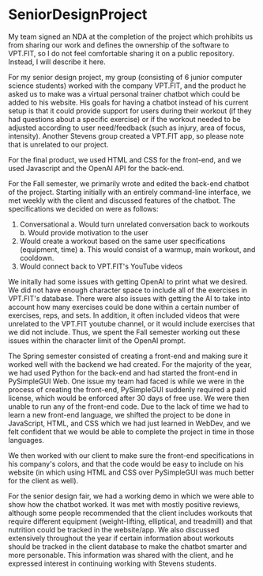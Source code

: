 # SeniorDesignProject

My team signed an NDA at the completion of the project which prohibits us from sharing our work and defines the ownership of the software to VPT.FIT, so I do not feel comfortable sharing it on a public repository. Instead, I will describe it here.

For my senior design project, my group (consisting of 6 junior computer science students) worked with the company VPT.FIT, and the product he asked us to make was a virtual personal trainer chatbot which could be added to his website. His goals for having a chatbot instead of his current setup is that it could provide support for users during their workout (if they had questions about a specific exercise) or if the workout needed to be adjusted according to user need/feedback (such as injury, area of focus, intensity). Another Stevens group created a VPT.FIT app, so please note that is unrelated to our project.

For the final product, we used HTML and CSS for the front-end, and we used Javascript and the OpenAI API for the back-end.

For the Fall semester, we primarily wrote and edited the back-end chatbot of the project. Starting initially with an entirely command-line interface, we met weekly with the client and discussed features of the chatbot. The specifications we decided on were as follows:
1. Conversational
   a. Would turn unrelated conversation back to workouts
   b. Would provide motivation to the user
3. Would create a workout based on the same user specifications (equipment, time)
   a. This would consist of a warmup, main workout, and cooldown.
5. Would connect back to VPT.FIT's YouTube videos

We initally had some issues with getting OpenAI to print what we desired. We did not have enough character space to include all of the exercises in VPT.FIT's database. There were also issues with getting the AI to take into account how many exercises could be done within a certain number of exercises, reps, and sets. In addition, it often included videos that were unrelated to the VPT.FIT youtube channel, or it would include exercises that we did not include. Thus, we spent the Fall semester working out these issues within the character limit of the OpenAI prompt.

The Spring semester consisted of creating a front-end and making sure it worked well with the backend we had created. For the majority of the year, we had used Python for the back-end and had started the front-end in PySimpleGUI Web.  One issue my team had faced is while we were in the process of creating the front-end, PySimpleGUI suddenly required a paid license, which would be enforced after 30 days of free use. We were then unable to run any of the front-end code. Due to the lack of time we had to learn a new front-end language, we shifted the project to be done in JavaScript, HTML, and CSS which we had just learned in WebDev, and we felt confident that we would be able to complete the project in time in those languages.

We then worked with our client to make sure the front-end specifications in his company's colors, and that the code would be easy to include on his website (in which using HTML and CSS over PySimpleGUI was much better for the client as well).

For the senior design fair, we had a working demo in which we were able to show how the chatbot worked. It was met with mostly positive reviews, although some people recommended that the client includes workouts that require different equipment (weight-lifting, elliptical, and treadmill) and that nutrition could be tracked in the website/app. We also discussed extensively throughout the year if certain information about workouts should be tracked in the client database to make the chatbot smarter and more personable. This information was shared with the client, and he expressed interest in continuing working with Stevens students.
